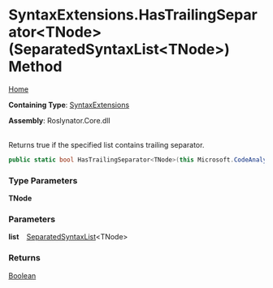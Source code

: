 # SyntaxExtensions\.HasTrailingSeparator\<TNode>\(SeparatedSyntaxList\<TNode>\) Method

[Home](../../../README.md)

**Containing Type**: [SyntaxExtensions](../README.md)

**Assembly**: Roslynator\.Core\.dll

\
Returns true if the specified list contains trailing separator\.

```csharp
public static bool HasTrailingSeparator<TNode>(this Microsoft.CodeAnalysis.SeparatedSyntaxList<TNode> list) where TNode : Microsoft.CodeAnalysis.SyntaxNode
```

### Type Parameters

**TNode**

### Parameters

**list** &ensp; [SeparatedSyntaxList](https://docs.microsoft.com/en-us/dotnet/api/microsoft.codeanalysis.separatedsyntaxlist-1)\<TNode>

### Returns

[Boolean](https://docs.microsoft.com/en-us/dotnet/api/system.boolean)

